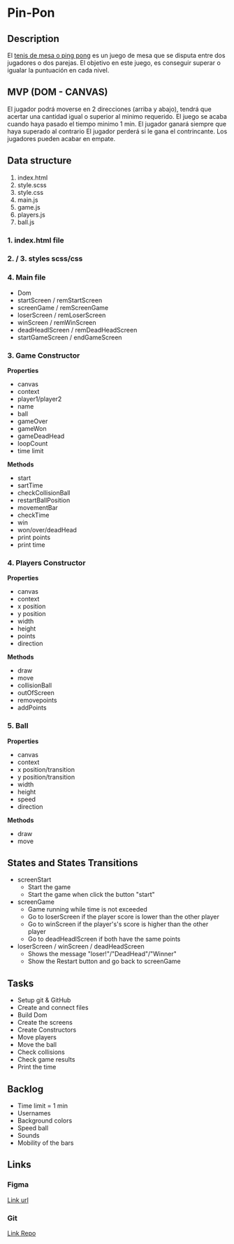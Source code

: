 # Pin-Pon

## Description
El [tenis de mesa o ping pong](https://es.wikipedia.org/wiki/Tenis_de_mesa) es un juego de mesa que se disputa entre dos jugadores o dos parejas.
El objetivo en este juego, es conseguir superar o igualar la puntuación en cada nivel.

## MVP (DOM - CANVAS)
El jugador podrá moverse en 2 direcciones (arriba y abajo), tendrá que acertar una cantidad igual o superior al minimo requerido.
El juego se acaba cuando haya pasado el tiempo minimo 1 min.
El jugador ganará siempre que haya superado al contrario
El jugador perderá si le gana el contrincante.
Los jugadores pueden acabar en empate.

## Data structure
1. index.html
2. style.scss
3. style.css
4. main.js
5. game.js
6. players.js
7. ball.js

### 1. index.html file

### 2. / 3. styles scss/css

### 4. Main file

- Dom
- startScreen / remStartScreen
- screenGame / remScreenGame
- loserScreen / remLoserScreen
- winScreen / remWinScreen
- deadHeadlScreen / remDeadHeadScreen
- startGameScreen / endGameScreen

### 3. Game Constructor

**Properties**
- canvas
- context
- player1/player2
- name
- ball
- gameOver
- gameWon
- gameDeadHead
- loopCount
- time limit

**Methods**
- start
- sartTime
- checkCollisionBall
- restartBallPosition
- movementBar
- checkTime
- win
- won/over/deadHead
- print points
- print time

### 4. Players Constructor

**Properties**
- canvas
- context
- x position
- y position
- width
- height
- points
- direction

**Methods**
- draw
- move
- collisionBall
- outOfScreen
- removepoints
- addPoints

### 5. Ball

**Properties**
- canvas
- context
- x position/transition
- y position/transition
- width
- height
- speed
- direction

**Methods**
- draw
- move

## States and States Transitions
- screenStart
    - Start the game
    - Start the game when click the button "start"
- screenGame
    - Game running while time is not exceeded
    - Go to loserScreen if the player score is lower than the other player
    - Go to winScreen if the player's's score is higher than the other player
    - Go to deadHeadlScreen if both have the same points
- loserScreen / winScreen / deadHeadScreen
    - Shows the message "loser!"/"DeadHead"/"Winner"
    - Show the Restart button and go back to screenGame

## Tasks
- Setup git & GitHub
- Create and connect files
- Build Dom
- Create the screens
- Create Constructors
- Move players
- Move the ball
- Check collisions
- Check game results
- Print the time

## Backlog
- Time limit = 1 min
- Usernames
- Background colors
- Speed ball
- Sounds
- Mobility of the bars

## Links

### Figma
[Link url](https://www.figma.com/file/j64FvDXNzdW7LAD4OX6DMZ/Untitled?node-id=2%3A13)

### Git
[Link Repo](https://github.com/Ayline1695/Proyect1)


